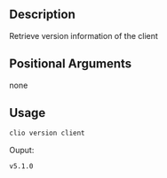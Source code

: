 ## Description

Retrieve version information of the client

## Positional Arguments

none

## Usage

```sh
clio version client
```

Ouput:

```sh
v5.1.0
```
